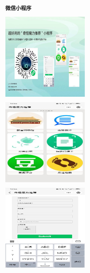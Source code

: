 ### 微信小程序 



<img src="/images/WechatIMG638.jpg" width = "250" height = "250"  /><br>

<img src="/images/4521689924943_.pic.jpg" width = "250" height = "250"  /><br>

<img src="/images/4511689924941_.pic.jpg" width = "250" height = "250"  /><br>